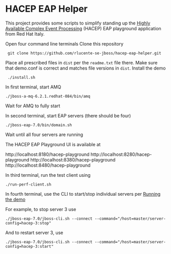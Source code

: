 # HACEP EAP Helper
This project provides some scripts to simplify standing up the
[Highly Available Complex Event Processing](https://github.com/redhat-italy/hacep)
(HACEP) EAP playground application from Red Hat Italy.

Open four command line terminals
Clone this repository

     git clone https://github.com/rlucente-se-jboss/hacep-eap-helper.git

Place all prescribed files in `dist` per the `readme.txt` file there.
Make sure that demo.conf is correct and matches file versions in `dist`.
Install the demo

     ./install.sh

In first terminal, start AMQ

    ./jboss-a-mq-6.2.1.redhat-084/bin/amq

Wait for AMQ to fully start

In second terminal, start EAP servers (there should be four)

    ./jboss-eap-7.0/bin/domain.sh

Wait until all four servers are running

The HACEP EAP Playground UI is available at

http://localhost:8180/hacep-playground
http://localhost:8280/hacep-playground
http://localhost:8380/hacep-playground
http://localhost:8480/hacep-playground

In third terminal, run the test client using

    ./run-perf-client.sh

In fourth terminal, use the CLI to start/stop individual servers per [Running the demo](https://github.com/redhat-italy/hacep/tree/master/hacep-examples/hacep-eap-playground#running-the-demo)

For example, to stop server 3 use

    ./jboss-eap-7.0/jboss-cli.sh --connect --command="/host=master/server-config=hacep-3:stop"

And to restart server 3, use

    ./jboss-eap-7.0/jboss-cli.sh --connect --command="/host=master/server-config=hacep-3:start"

